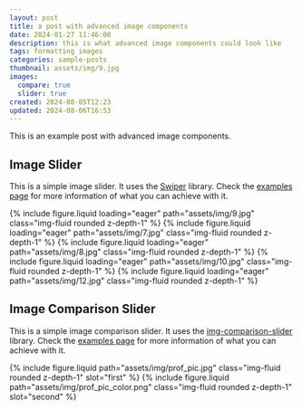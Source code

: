 ```yaml
---
layout: post
title: a post with advanced image components
date: 2024-01-27 11:46:00
description: this is what advanced image components could look like
tags: formatting images
categories: sample-posts
thumbnail: assets/img/9.jpg
images:
  compare: true
  slider: true
created: 2024-08-05T12:23
updated: 2024-08-06T16:53
---
```


This is an example post with advanced image components.

## Image Slider

This is a simple image slider. It uses the [Swiper](https://swiperjs.com/) library. Check the [examples page](https://swiperjs.com/demos) for more information of what you can achieve with it.

<swiper-container keyboard="true" navigation="true" pagination="true" pagination-clickable="true" pagination-dynamic-bullets="true" rewind="true">
  <swiper-slide>{% include figure.liquid loading="eager" path="assets/img/9.jpg" class="img-fluid rounded z-depth-1" %}</swiper-slide>
  <swiper-slide>{% include figure.liquid loading="eager" path="assets/img/7.jpg" class="img-fluid rounded z-depth-1" %}</swiper-slide>
  <swiper-slide>{% include figure.liquid loading="eager" path="assets/img/8.jpg" class="img-fluid rounded z-depth-1" %}</swiper-slide>
  <swiper-slide>{% include figure.liquid loading="eager" path="assets/img/10.jpg" class="img-fluid rounded z-depth-1" %}</swiper-slide>
  <swiper-slide>{% include figure.liquid loading="eager" path="assets/img/12.jpg" class="img-fluid rounded z-depth-1" %}</swiper-slide>
</swiper-container>

## Image Comparison Slider

This is a simple image comparison slider. It uses the [img-comparison-slider](https://img-comparison-slider.sneas.io/) library. Check the [examples page](https://img-comparison-slider.sneas.io/examples.html) for more information of what you can achieve with it.

<img-comparison-slider>
  {% include figure.liquid path="assets/img/prof_pic.jpg" class="img-fluid rounded z-depth-1" slot="first" %}
  {% include figure.liquid path="assets/img/prof_pic_color.png" class="img-fluid rounded z-depth-1" slot="second" %}
</img-comparison-slider>
